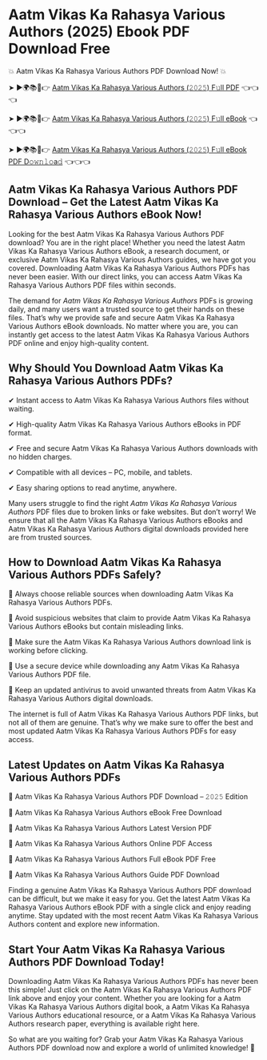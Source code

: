 # Aatm Vikas Ka Rahasya Various Authors (2025) Ebook PDF Download Free

💥 Aatm Vikas Ka Rahasya Various Authors PDF Download Now! 💥

➤ ►🌍📚📱👉 [Aatm Vikas Ka Rahasya Various Authors (𝟸𝟶𝟸𝟻) F𝚞ll PDF](https://getpdf.xyz/aatm-vikas-ka-rahasya-various-authors) 👈👈👈


➤ ►🌍📚📱👉 [Aatm Vikas Ka Rahasya Various Authors (𝟸𝟶𝟸𝟻) F𝚞ll eBook](https://getpdf.xyz/aatm-vikas-ka-rahasya-various-authors) 👈👈👈


➤ ►🌍📚📱👉 [Aatm Vikas Ka Rahasya Various Authors (𝟸𝟶𝟸𝟻) F𝚞ll eBook PDF D𝚘𝚠𝚗𝚕𝚘a𝚍](https://getpdf.xyz/aatm-vikas-ka-rahasya-various-authors) 👈👈👈


## Aatm Vikas Ka Rahasya Various Authors PDF Download – Get the Latest Aatm Vikas Ka Rahasya Various Authors eBook Now!

Looking for the best Aatm Vikas Ka Rahasya Various Authors PDF download? You are in the right place! Whether you need the latest Aatm Vikas Ka Rahasya Various Authors eBook, a research document, or exclusive Aatm Vikas Ka Rahasya Various Authors guides, we have got you covered. Downloading Aatm Vikas Ka Rahasya Various Authors PDFs has never been easier. With our direct links, you can access Aatm Vikas Ka Rahasya Various Authors PDF files within seconds.

The demand for *Aatm Vikas Ka Rahasya Various Authors* PDFs is growing daily, and many users want a trusted source to get their hands on these files. That’s why we provide safe and secure Aatm Vikas Ka Rahasya Various Authors eBook downloads. No matter where you are, you can instantly get access to the latest Aatm Vikas Ka Rahasya Various Authors PDF online and enjoy high-quality content.

## Why Should You Download Aatm Vikas Ka Rahasya Various Authors PDFs?

✔ Instant access to Aatm Vikas Ka Rahasya Various Authors files without waiting.

✔ High-quality Aatm Vikas Ka Rahasya Various Authors eBooks in PDF format.

✔ Free and secure Aatm Vikas Ka Rahasya Various Authors downloads with no hidden charges.

✔ Compatible with all devices – PC, mobile, and tablets.

✔ Easy sharing options to read anytime, anywhere.

Many users struggle to find the right *Aatm Vikas Ka Rahasya Various Authors* PDF files due to broken links or fake websites. But don’t worry! We ensure that all the Aatm Vikas Ka Rahasya Various Authors eBooks and Aatm Vikas Ka Rahasya Various Authors digital downloads provided here are from trusted sources.

## How to Download Aatm Vikas Ka Rahasya Various Authors PDFs Safely?

📌 Always choose reliable sources when downloading Aatm Vikas Ka Rahasya Various Authors PDFs.

📌 Avoid suspicious websites that claim to provide Aatm Vikas Ka Rahasya Various Authors eBooks but contain misleading links.

📌 Make sure the Aatm Vikas Ka Rahasya Various Authors download link is working before clicking.

📌 Use a secure device while downloading any Aatm Vikas Ka Rahasya Various Authors PDF file.

📌 Keep an updated antivirus to avoid unwanted threats from Aatm Vikas Ka Rahasya Various Authors digital downloads.

The internet is full of Aatm Vikas Ka Rahasya Various Authors PDF links, but not all of them are genuine. That’s why we make sure to offer the best and most updated Aatm Vikas Ka Rahasya Various Authors PDFs for easy access.

## Latest Updates on Aatm Vikas Ka Rahasya Various Authors PDFs

🔹 Aatm Vikas Ka Rahasya Various Authors PDF Download – 𝟸𝟶𝟸𝟻 Edition

🔹 Aatm Vikas Ka Rahasya Various Authors eBook Free Download

🔹 Aatm Vikas Ka Rahasya Various Authors Latest Version PDF

🔹 Aatm Vikas Ka Rahasya Various Authors Online PDF Access

🔹 Aatm Vikas Ka Rahasya Various Authors Full eBook PDF Free

🔹 Aatm Vikas Ka Rahasya Various Authors Guide PDF Download

Finding a genuine Aatm Vikas Ka Rahasya Various Authors PDF download can be difficult, but we make it easy for you. Get the latest Aatm Vikas Ka Rahasya Various Authors eBook PDF with a single click and enjoy reading anytime. Stay updated with the most recent Aatm Vikas Ka Rahasya Various Authors content and explore new information.

## Start Your Aatm Vikas Ka Rahasya Various Authors PDF Download Today!

Downloading Aatm Vikas Ka Rahasya Various Authors PDFs has never been this simple! Just click on the Aatm Vikas Ka Rahasya Various Authors PDF link above and enjoy your content. Whether you are looking for a Aatm Vikas Ka Rahasya Various Authors digital book, a Aatm Vikas Ka Rahasya Various Authors educational resource, or a Aatm Vikas Ka Rahasya Various Authors research paper, everything is available right here.

So what are you waiting for? Grab your Aatm Vikas Ka Rahasya Various Authors PDF download now and explore a world of unlimited knowledge! 🚀